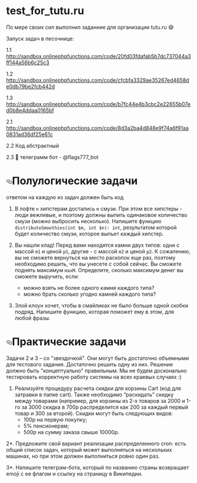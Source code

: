 # test_for_tutu.ru
По мере своих сил выполнил заданние для организации tutu.ru 😅

Запуск задач в песочнице:

1.1 http://sandbox.onlinephpfunctions.com/code/20fd03fdafab5b7dc737044a3ff144a56b6c25c3

1.2 http://sandbox.onlinephpfunctions.com/code/cfcbfa3329ae35267ed4658de0db79be2fcb442d

1.3 http://sandbox.onlinephpfunctions.com/code/b7fc44e4b3cbc2e22655b07ed0b8e4ddaa0165bf

2.1 http://sandbox.onlinephpfunctions.com/code/8d3a2ba4d848e9f74a6f91aa0831ad36df25e61c

2.2 Код абстрактный

2.3 🤖 телеграмм бот - @flags777_bot

<h1><a id="user-content-Полулогические-задачи" class="anchor" aria-hidden="true" href="#Полулогические-задачи"><svg class="octicon octicon-link" viewBox="0 0 16 16" version="1.1" width="16" height="16" aria-hidden="true"><path fill-rule="evenodd" d="M4 9h1v1H4c-1.5 0-3-1.69-3-3.5S2.55 3 4 3h4c1.45 0 3 1.69 3 3.5 0 1.41-.91 2.72-2 3.25V8.59c.58-.45 1-1.27 1-2.09C10 5.22 8.98 4 8 4H4c-.98 0-2 1.22-2 2.5S3 9 4 9zm9-3h-1v1h1c1 0 2 1.22 2 2.5S13.98 12 13 12H9c-.98 0-2-1.22-2-2.5 0-.83.42-1.64 1-2.09V6.25c-1.09.53-2 1.84-2 3.25C6 11.31 7.55 13 9 13h4c1.45 0 3-1.69 3-3.5S14.5 6 13 6z"></path></svg></a>Полулогические задачи</h1>
<p>ответом на каждую из задач должен быть код</p>
<ol>
<li>
<p>В лофте <code>n</code> хипстерам достались <code>m</code> смузи.
При этом все хипстеры - люди вежливые, и поэтому должны выпить одинаковое количество смузи (можно выбросить несколько).
Напишите функцию <code>distributeSmoothies(int $m, int $n): int</code>, результатом которой будет количество смузи, которое выпьет каждый хипстер.</p>
</li>
<li>
<p>Вы нашли клад! Перед вами находятся камни двух типов: одни с массой <code>m1</code> и ценой <code>p1</code>, другие - с массой <code>m2</code> и ценой <code>p2</code>.
К сожалению, вы не сможете вернуться на место раскопок еще раз, поэтому необходимо решить, что вы унесете с собой сейчас.
Вы сможете поднять максимум <code>maxM</code>. Определите, сколько максимум денег вы сможете выручить, если:</p>
<ul>
<li>можно взять не более одного камня каждого типа?</li>
<li>можно брать сколько угодно камней каждого типа?</li>
</ul>
</li>
<li>
<p>Злой клоун хочет, чтобы в смайликах не было больше одной скобки подряд. Напишите функцию, которая поможет ему в этом, для любой фразы.</p>
</li>
</ol>
<h1><a id="user-content-Практические-задачи" class="anchor" aria-hidden="true" href="#Практические-задачи"><svg class="octicon octicon-link" viewBox="0 0 16 16" version="1.1" width="16" height="16" aria-hidden="true"><path fill-rule="evenodd" d="M4 9h1v1H4c-1.5 0-3-1.69-3-3.5S2.55 3 4 3h4c1.45 0 3 1.69 3 3.5 0 1.41-.91 2.72-2 3.25V8.59c.58-.45 1-1.27 1-2.09C10 5.22 8.98 4 8 4H4c-.98 0-2 1.22-2 2.5S3 9 4 9zm9-3h-1v1h1c1 0 2 1.22 2 2.5S13.98 12 13 12H9c-.98 0-2-1.22-2-2.5 0-.83.42-1.64 1-2.09V6.25c-1.09.53-2 1.84-2 3.25C6 11.31 7.55 13 9 13h4c1.45 0 3-1.69 3-3.5S14.5 6 13 6z"></path></svg></a>Практические задачи</h1>
<p>Задачи 2 и 3 – со "звездочкой". Они могут быть достаточно объемными для тестового задания. Достаточно решить одну из них. Решение должно быть "концептуально" правильным. Мы не будем досконально тестировать корректную работу системы на всех краевых случаях :)</p>
<ol>
<li>Реализуйте процедуру расчета скидки для корзины Cart (код для затравки в папке cart).
Также необходимо “раскидать” скидку между товарами (например, для корзины из 2-х товаров за 2000 и 1-го за 3000 скидка в 700р распределится как 200 за каждый первый товар и 300 за второй).
Скидки могут быть следующих видов:
<ul>
<li>100р на первую покупку;</li>
<li>5% пенсионерам;</li>
<li>500р на сумму заказа свыше 10000р.</li>
</ul>
</li>
</ol>
<p>2*. Предложите свой вариант реализации распределенного cron: есть общий список задач, который может выполняться на нескольких машинах, но при этом должен выполниться ровно один раз.</p>
<p>3*. Напишите телеграм-бота, который по названию страны возвращает emoji с ее флагом и ссылку на страницу в Википедии.</p>
</article>
      </div>
  </div>


  </div>
  <div class="modal-backdrop js-touch-events"></div>
</div>

    
  </div>

  </div>